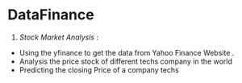 # DataFinance
  
  1.  *Stock Market Analysis* :
  *   Using the yfinance to get the data from Yahoo Finance Website .
  *   Analysis the price stock of different techs company in the world
  *   Predicting the closing Price of a company techs
  
